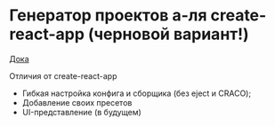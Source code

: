 # Генератор проектов а-ля create-react-app (черновой вариант!)

[Дока](https://project-generator-henna.vercel.app/index.html)

Отличия от create-react-app

- Гибкая настройка конфига и сборщика (без eject и CRACO);
- Добавление своих пресетов
- UI-представление (в будущем)

